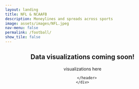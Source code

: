 ```yaml
---
layout: landing
title: NFL & NCAAFB
description: Moneylines and spreads across sports
image: assets/images/NFL.jpeg
nav-menu: false
permalink: /football/
show_tile: false
---
```

<!-- Main -->
<div id="main">

<!-- One -->
<section id="one">
	<div class="inner">
		<header class="major">
			<h2>Data visualizations coming soon! </h2>
			<p> visualizations here </p>

		</header>
    </div>
</section>
